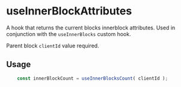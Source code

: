 # useInnerBlockAttributes

A hook that returns the current blocks innerblock attributes. Used in conjunction with the
`useInnerBlocks` custom hook.

Parent block `clientId` value required.

## Usage
``` jsx
	const innerBlockCount = useInnerBlocksCount( clientId );
```
